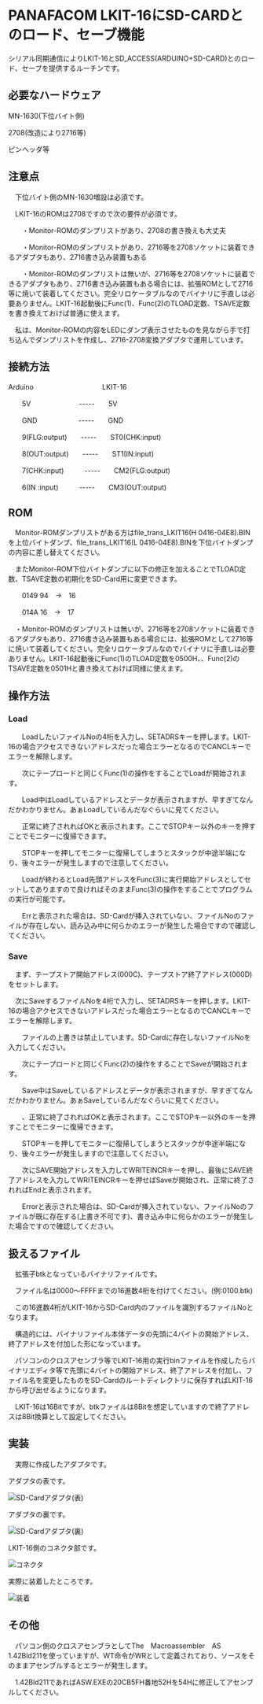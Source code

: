 # PANAFACOM LKIT-16にSD-CARDとのロード、セーブ機能

シリアル同期通信によりLKIT-16とSD_ACCESS(ARDUINO+SD-CARD)とのロード、セーブを提供するルーチンです。

## 必要なハードウェア
 MN-1630(下位バイト側)
 
 2708(改造により2716等)
 
 ピンヘッダ等
 
## 注意点
　下位バイト側のMN-1630増設は必須です。

　LKIT-16のROMは2708ですので次の要件が必須です。

　　・Monitor-ROMのダンプリストがあり、2708の書き換えも大丈夫

　　・Monitor-ROMのダンプリストがあり、2716等を2708ソケットに装着できるアダプタもあり、2716書き込み装置もある

　　・Monitor-ROMのダンプリストは無いが、2716等を2708ソケットに装着できるアダプタもあり、2716書き込み装置もある場合には、拡張ROMとして2716等に焼いて装着してください。完全リロケータブルなのでバイナリに手直しは必要ありません。LKIT-16起動後にFunc(1)、Func(2)のTLOAD定数、TSAVE定数を書き換えておけば普通に使えます。

　私は、Monitor-ROMの内容をLEDにダンプ表示させたものを見ながら手で打ち込んでダンプリストを作成し、2716-2708変換アダプタで運用しています。

## 接続方法
Arduino　　　　　　　　　　LKIT-16

　　5V　　　　　　　-----　　5V
   
　　GND　　　　　　-----　　GND
   
　　9(FLG:output)　　-----　　ST0(CHK:input)
             
　　8(OUT:output)　　-----　　ST1(IN:input)
                
　　7(CHK:input)　　　-----　　CM2(FLG:output)
                
　　6(IN :input)　　　-----　　CM3(OUT:output)

## ROM
　Monitor-ROMダンプリストがある方はfile_trans_LKIT16(H 0416-04E8).BINを上位バイトダンプ、file_trans_LKIT16(L 0416-04E8).BINを下位バイトダンプの内容に差し替えてください。

　またMonitor-ROM下位バイトダンプに以下の修正を加えることでTLOAD定数、TSAVE定数の初期化をSD-Card用に変更できます。

　　0149 94　->　16

　　014A 16　->　17

　・Monitor-ROMのダンプリストは無いが、2716等を2708ソケットに装着できるアダプタもあり、2716書き込み装置もある場合には、拡張ROMとして2716等に焼いて装着してください。完全リロケータブルなのでバイナリに手直しは必要ありません。LKIT-16起動後にFunc(1)のTLOAD定数を0500H、、Func(2)のTSAVE定数を0501Hと書き換えておけば同様に使えます。

## 操作方法
### Load
　　LoadしたいファイルNoの4桁を入力し、SETADRSキーを押します。LKIT-16の場合アクセスできないアドレスだった場合エラーとなるのでCANCLキーでエラーを解除します。

　　次にテープロードと同じくFunc(1)の操作をすることでLoadが開始されます。

　　Load中はLoadしているアドレスとデータが表示されますが、早すぎてなんだかわかりません。あぁLoadしているんだなぐらいに見てください。

　　正常に終了されればOKと表示されます。ここでSTOPキー以外のキーを押すことでモニターに復帰できます。

　　STOPキーを押してモニターに復帰してしまうとスタックが中途半端になり、後々エラーが発生しますので注意してください。

　　Loadが終わるとLoad先頭アドレスをFunc(3)に実行開始アドレスとしてセットしてありますので良ければそのままFunc(3)の操作をすることでプログラムの実行が可能です。

　　Errと表示された場合は、SD-Cardが挿入されていない、ファイルNoのファイルが存在しない、読み込み中に何らかのエラーが発生した場合ですので確認してください。

### Save
　まず、テープストア開始アドレス(000C)、テープストア終了アドレス(000D)をセットします。

　次にSaveするファイルNoを4桁で入力し、SETADRSキーを押します。LKIT-16の場合アクセスできないアドレスだった場合エラーとなるのでCANCLキーでエラーを解除します。

　　ファイルの上書きは禁止しています。SD-Cardに存在しないファイルNoを入力してください。

　　次にテープロードと同じくFunc(2)の操作をすることでSaveが開始されます。

　　Save中はSaveしているアドレスとデータが表示されますが、早すぎてなんだかわかりません。あぁSaveしているんだなぐらいに見てください。

　　、正常に終了されればOKと表示されます。ここでSTOPキー以外のキーを押すことでモニターに復帰できます。

　　STOPキーを押してモニターに復帰してしまうとスタックが中途半端になり、後々エラーが発生しますので注意してください。

　　次にSAVE開始アドレスを入力してWRITEINCRキーを押し、最後にSAVE終了アドレスを入力してWRITEINCRキーを押せばSaveが開始され、正常に終了されればEndと表示されます。

　　Errorと表示された場合は、SD-Cardが挿入されていない、ファイルNoのファイルが既に存在する(上書き不可です)、書き込み中に何らかのエラーが発生した場合ですので確認してください。

## 扱えるファイル
　拡張子btkとなっているバイナリファイルです。
 
　ファイル名は0000～FFFFまでの16進数4桁を付けてください。(例:0100.btk)
 
　この16進数4桁がLKIT-16からSD-Card内のファイルを識別するファイルNoとなります。
 
　構造的には、バイナリファイル本体データの先頭に4バイトの開始アドレス、終了アドレスを付加した形になっています。
 
　パソコンのクロスアセンブラ等でLKIT-16用の実行binファイルを作成したらバイナリエディタ等で先頭に4バイトの開始アドレス、終了アドレスを付加し、ファイル名を変更したものをSD-Cardのルートディレクトリに保存すればLKIT-16から呼び出せるようになります。

　LKIT-16は16Bitですが、btkファイルは8Bitを想定していますので終了アドレスは8Bit換算として設定してください。

## 実装
　実際に作成したアダプタです。

アダプタの表です。

![SD-Cardアダプタ(表)](https://github.com/yanataka60/LKIT16_SD/blob/main/JPG/SD-Card%E3%82%A2%E3%83%80%E3%83%97%E3%82%BF(%E8%A1%A8).JPG)

アダプタの裏です。

![SD-Cardアダプタ(裏)](https://github.com/yanataka60/LKIT16_SD/blob/main/JPG/SD-Card%E3%82%A2%E3%83%80%E3%83%97%E3%82%BF(%E8%A3%8F).JPG)

LKIT-16側のコネクタ部です。

![コネクタ](https://github.com/yanataka60/LKIT16_SD/blob/main/JPG/%E3%82%B3%E3%83%8D%E3%82%AF%E3%82%BF.JPG)

実際に装着したところです。

![装着](https://github.com/yanataka60/LKIT16_SD/blob/main/JPG/%E8%A3%85%E7%9D%80.JPG)

## その他
　パソコン側のクロスアセンブラとしてThe　Macroassembler　AS　1.42Bld211を使っていますが、WT命令がWRとして定義されており、ソースをそのままアセンブルするとエラーが発生します。

　1.42Bld211であればASW.EXEの20CB5FH番地52Hを54Hに修正してアセンブルしてください。
